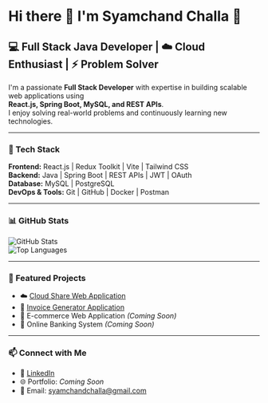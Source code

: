 # Hi there 👋 I'm Syamchand Challa 🚀  

## 💻 Full Stack Java Developer | ☁️ Cloud Enthusiast | ⚡ Problem Solver  

I'm a passionate **Full Stack Developer** with expertise in building scalable web applications using  
**React.js, Spring Boot, MySQL, and REST APIs**.  
I enjoy solving real-world problems and continuously learning new technologies.  

---

### 🔧 Tech Stack  

**Frontend:** React.js | Redux Toolkit | Vite | Tailwind CSS  
**Backend:** Java | Spring Boot | REST APIs | JWT | OAuth  
**Database:** MySQL | PostgreSQL  
**DevOps & Tools:** Git | GitHub | Docker | Postman  

---

### 📊 GitHub Stats  

![GitHub Stats](https://github-readme-stats.vercel.app/api?username=syamchand-challa&show_icons=true&theme=radical)  
![Top Languages](https://github-readme-stats.vercel.app/api/top-langs/?username=syamchand-challa&layout=compact&theme=radical)  

---

### 📂 Featured Projects  

- ☁️ [Cloud Share Web Application](https://github.com/syamchand-challa/Cloud-Share-Web-Application)  
- 🧾 [Invoice Generator Application](https://github.com/syamchand-challa/Invoice-Generator-Application)  
- 🛒 E-commerce Web Application *(Coming Soon)*  
- 🏦 Online Banking System *(Coming Soon)*  

---

### 📫 Connect with Me  

- 💼 [LinkedIn](https://linkedin.com/in/your-linkedin-id)  
- 🌐 Portfolio: *Coming Soon*  
- 📧 Email: syamchandchalla@gmail.com  
